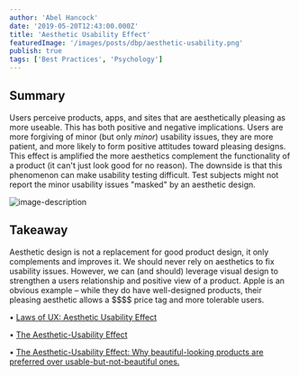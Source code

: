 ```yaml
---
author: 'Abel Hancock'
date: '2019-05-20T12:43:00.000Z'
title: 'Aesthetic Usability Effect'
featuredImage: '/images/posts/dbp/aesthetic-usability.png'
publish: true
tags: ['Best Practices', 'Psychology']
---
```


## Summary

Users perceive products, apps, and sites that are aesthetically pleasing as more useable. This has both positive and negative implications. Users are more forgiving of minor (but only _minor_) usability issues, they are more patient, and more likely to form positive attitudes toward pleasing designs. This effect is amplified the more aesthetics complement the functionality of a product (it can't just look good for no reason). The downside is that this phenomenon can make usability testing difficult. Test subjects might not report the minor usability issues "masked" by an aesthetic design.

![image-description](/images/posts/dbp/1558381411616webupload_00390015.png)

## Takeaway

Aesthetic design is not a replacement for good product design, it only complements and improves it. We should never rely on aesthetics to fix usability issues. However, we can (and should) leverage visual design to strengthen a users relationship and positive view of a product. Apple is an obvious example – while they do have well-designed products, their pleasing aesthetic allows a \$\$\$\$ price tag and more tolerable users.

• [Laws of UX: Aesthetic Usability Effect](https://lawsofux.com/aesthetic-usability-effect.html)

• [The Aesthetic-Usability Effect](https://www.nngroup.com/articles/aesthetic-usability-effect/)

• [The Aesthetic-Usability Effect: Why beautiful-looking products are preferred over usable-but-not-beautiful ones.](https://medium.com/coffee-and-junk/design-psychology-aesthetic-usability-effect-494ed0f22571)
